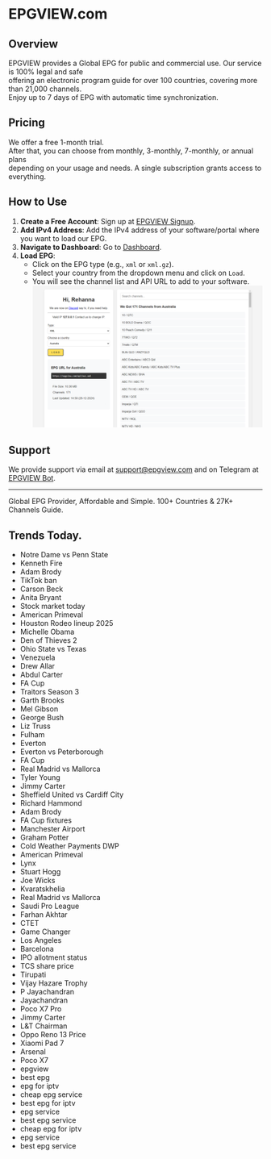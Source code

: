 # EPGVIEW.com



## Overview
EPGVIEW provides a Global EPG for public and commercial use. Our service is 100% legal and safe\
offering an electronic program guide for over 100 countries, covering more than 21,000 channels.\
Enjoy up to 7 days of EPG with automatic time synchronization.

## Pricing
We offer a free 1-month trial. \
After that, you can choose from monthly, 3-monthly, 7-monthly, or annual plans \
depending on your usage and needs. A single subscription grants access to everything.

## How to Use
1. **Create a Free Account**: Sign up at [EPGVIEW Signup](https://epgview.com/signup.php).
2. **Add IPv4 Address**: Add the IPv4 address of your software/portal where you want to load our EPG.
3. **Navigate to Dashboard**: Go to [Dashboard](https://epgview.com/dashboard.php).
4. **Load EPG**:
   - Click on the EPG type (e.g., `xml` or `xml.gz`).
   - Select your country from the dropdown menu and click on `Load`.
   - You will see the channel list and API URL to add to your software.
![EPGVIEW](img/dashboard.png)
## Support
We provide support via email at [support@epgview.com](mailto:support@epgview.com) and on Telegram at [EPGVIEW Bot](https://t.me/epgview_bot).

---

Global EPG Provider, Affordable and Simple. 100+ Countries & 27K+ Channels Guide.

## Trends Today.

- Notre Dame vs Penn State
- Kenneth Fire
- Adam Brody
- TikTok ban
- Carson Beck
- Anita Bryant
- Stock market today
- American Primeval
- Houston Rodeo lineup 2025
- Michelle Obama
- Den of Thieves 2
- Ohio State vs Texas
- Venezuela
- Drew Allar
- Abdul Carter
- FA Cup
- Traitors Season 3
- Garth Brooks
- Mel Gibson
- George Bush
- Liz Truss
- Fulham
- Everton
- Everton vs Peterborough
- FA Cup
- Real Madrid vs Mallorca
- Tyler Young
- Jimmy Carter
- Sheffield United vs Cardiff City
- Richard Hammond
- Adam Brody
- FA Cup fixtures
- Manchester Airport
- Graham Potter
- Cold Weather Payments DWP
- American Primeval
- Lynx
- Stuart Hogg
- Joe Wicks
- Kvaratskhelia
- Real Madrid vs Mallorca
- Saudi Pro League
- Farhan Akhtar
- CTET
- Game Changer
- Los Angeles
- Barcelona
- IPO allotment status
- TCS share price
- Tirupati
- Vijay Hazare Trophy
- P Jayachandran
- Jayachandran
- Poco X7 Pro
- Jimmy Carter
- L&T Chairman
- Oppo Reno 13 Price
- Xiaomi Pad 7
- Arsenal
- Poco X7
- epgview
- best epg
- epg for iptv
- cheap epg service
- best epg for iptv
- epg service
- best epg service
- cheap epg for iptv
- epg service
- best epg service
